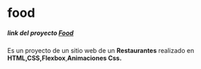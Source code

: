 # food
##### link del proyecto [Food](https://camilo7896.github.io/Restaurantes/index.html)
 Es un proyecto de un sitio web de un **Restaurantes** realizado en **HTML,CSS,Flexbox**,**Animaciones Css.**


